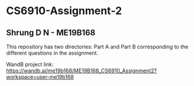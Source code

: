 # CS6910-Assignment-2

## Shrung D N - ME19B168

This repository has two directories: Part A and Part B corresponding to the different questions in the assignment.

WandB project link: https://wandb.ai/me19b168/ME19B168_CS6910_Assignment2?workspace=user-me19b168